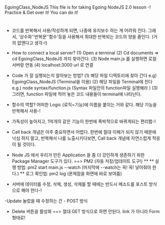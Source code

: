 EgoingClass_NodeJS
This file is for taking Egoing NodeJS 2.0 lesson -! Practice & Get over it! You can do it!

# 
* 코드를 반복해서 사용/작성하게 되면, 나중에 유지보수 하는 게 어려워 진다. 그래서, '상수화''반복문''함수'등을 사용해서 최대한 반복되는 코드의 양을 줄인다. (거의 없앤다고 생각-!)

- How to connect a local server? 
(1) Open a terminal
(2) Cd documents => cd EgoingClass_NodeJS 까지 찾아간다.
(3) Node main.js 를 실행하면 로컬 서버랑 연동
(4) localhost:3000 url 로 연결

- Code 가 잘 실행되는지 알아보는 방법? 
(1) 해당 파일 디렉토리에 찾아 간다 e.g) EgoingClass_NodeJS (Terminal을 이용)
(2) 해당 파일을 Terminal에 친다 e.g.) node syntax/function.js (Syntax 파일안의 function파일 실행해라 )
(3) 그러면, function 파일에 적어 놓은 코드 내용들이 terminal에 나타난다. 

- 함수의 역할? 어떠한 Logic (로직=기능)에 이름을 붙이는 거와 같다. 해당 기능을 반복해서 사용-!
 * 가독성이 높아지고, 1억개의 같은 기능이 한번에 폭박적으로 바뀌게되는 편리함-!


- Call back 개념은 아주 중요하면서 어렵다. 한번에 절대 이해가 되지 않기 때문에 낙심 하지 말고, 반복해서 나를 노출시키다보면, Call back 개념에 자연스럽게 적응이 될 것이다. 

- Node JS 에서 우리가 만든 Application 을 좀 더 강인하게 생존하기 위한 Package Manager 도구가 있다. ==> PM2 (자동 저장/업데이트 도구!)
** 
** 실행 방법: pm2 start main.js --watch (마지막에 --watch는 꼭! 꼭! 넣어줘야 한다.)
** 로그 확인법: pm2 log (문제점을 화면에 바로 보여줌)

- 서버에 데이터를 수정, 삭제, 생성, 삭제를 할 때에는 반드시 메소드를 포스트 방식으로 해야 한다-!

-Update 눌렀을 때 수정하는 건 - POST 방식
- Delete 버튼을 활성화 ==> 절대 GET 방식으로 하면 안된다. link 가 아니라 Form 형태로!